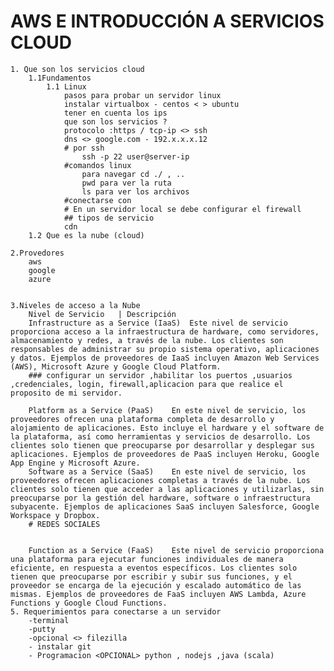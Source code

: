 #  AWS E INTRODUCCIÓN A SERVICIOS CLOUD

    1. Que son los servicios cloud
        1.1Fundamentos
            1.1 Linux
                pasos para probar un servidor linux
                instalar virtualbox - centos < > ubuntu
                tener en cuenta los ips
                que son los servicios ?
                protocolo :https / tcp-ip <> ssh
                dns <> google.com - 192.x.x.x.12
                # por ssh 
                    ssh -p 22 user@server-ip
                #comandos linux
                    para navegar cd ./ , ..
                    pwd para ver la ruta
                    ls para ver los archivos
                #conectarse con 
                # En un servidor local se debe configurar el firewall
                ## tipos de servicio
                cdn
        1.2 Que es la nube (cloud)
            
    2.Provedores
        aws 
        google 
        azure
        

    3.Niveles de acceso a la Nube
        Nivel de Servicio	| Descripción
        Infrastructure as a Service (IaaS)	Este nivel de servicio proporciona acceso a la infraestructura de hardware, como servidores, almacenamiento y redes, a través de la nube. Los clientes son responsables de administrar su propio sistema operativo, aplicaciones y datos. Ejemplos de proveedores de IaaS incluyen Amazon Web Services (AWS), Microsoft Azure y Google Cloud Platform.
        ### configurar un servidor ,habilitar los puertos ,usuarios ,credenciales, login, firewall,aplicacion para que realice el proposito de mi servidor.

        Platform as a Service (PaaS)	En este nivel de servicio, los proveedores ofrecen una plataforma completa de desarrollo y alojamiento de aplicaciones. Esto incluye el hardware y el software de la plataforma, así como herramientas y servicios de desarrollo. Los clientes solo tienen que preocuparse por desarrollar y desplegar sus aplicaciones. Ejemplos de proveedores de PaaS incluyen Heroku, Google App Engine y Microsoft Azure.
        Software as a Service (SaaS)	En este nivel de servicio, los proveedores ofrecen aplicaciones completas a través de la nube. Los clientes solo tienen que acceder a las aplicaciones y utilizarlas, sin preocuparse por la gestión del hardware, software o infraestructura subyacente. Ejemplos de aplicaciones SaaS incluyen Salesforce, Google Workspace y Dropbox.
        # REDES SOCIALES 


        Function as a Service (FaaS)	Este nivel de servicio proporciona una plataforma para ejecutar funciones individuales de manera eficiente, en respuesta a eventos específicos. Los clientes solo tienen que preocuparse por escribir y subir sus funciones, y el proveedor se encarga de la ejecución y escalado automático de las mismas. Ejemplos de proveedores de FaaS incluyen AWS Lambda, Azure Functions y Google Cloud Functions.
    5. Requerimientos para conectarse a un servidor
        -terminal
        -putty    
        -opcional <> filezilla
        - instalar git
        - Programacion <OPCIONAL> python , nodejs ,java (scala)



    


